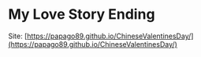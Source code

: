 # My Love Story Ending
Site: [https://papago89.github.io/ChineseValentinesDay/](https://papago89.github.io/ChineseValentinesDay/)
